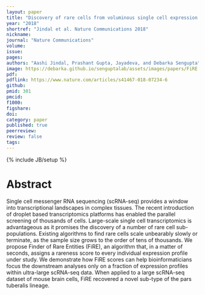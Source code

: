 ```yaml
---
layout: paper
title: "Discovery of rare cells from voluminous single cell expression data (Accepted in principle)"
year: "2018"
shortref: "Jindal et al. Nature Communications 2018"
nickname:
journal: "Nature Communications"
volume:
issue:
pages:
authors: "Aashi Jindal, Prashant Gupta, Jayadeva, and Debarka Sengupta"
image: https://debarka.github.io/senguptalab/assets/images/papers/FiRE.png
pdf:
pdflink: https://www.nature.com/articles/s41467-018-07234-6
github:
pmid: 301
pmcid:
f1000:
figshare:
doi: 
category: paper
published: true
peerreview:
review: false
tags:
---
```

{% include JB/setup %}


# Abstract

Single cell messenger RNA sequencing (scRNA-seq) provides a window into transcriptional landscapes in complex tissues. The recent introduction of droplet based transcriptomics platforms has enabled the parallel screening of thousands of cells. Large-scale single cell transcriptomics is advantageous as it promises the discovery of a number of rare cell sub-populations. Existing algorithms to find rare cells scale unbearably slowly or terminate, as the sample size grows to the order of tens of thousands. We propose Finder of Rare Entities (FiRE), an algorithm that, in a matter of seconds, assigns a rareness score to every individual expression profile under study. We demonstrate how FiRE scores can help bioinformaticians focus the downstream analyses only on a fraction of expression profiles within ultra-large scRNA-seq data. When applied to a large scRNA-seq dataset of mouse brain cells, FiRE recovered a novel sub-type of the pars tuberalis lineage.

